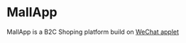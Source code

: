 # MallApp
MallApp is a B2C Shoping platform build on [WeChat applet](https://www.qcloud.com/solution/la?utm_source=pcsem1&utm_medium=kwd-262446228370&utm_campaign=google&gclid=Cj0KEQiA-_HDBRD2lomhoufc1JkBEiQA0TVMmtlfOGHmpl1Ys65JE0IuhDZJb-49aD6njL7bHVsCQJoaAtPE8P8HAQ) 
